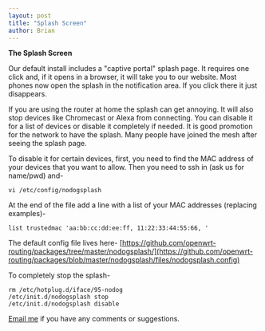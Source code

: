 ```yaml
---
layout: post
title: "Splash Screen"
author: Brian
---
```


**The Splash Screen**

Our default install includes a "captive portal" splash page. It requires one click and, if it opens in a browser, it will take you to our website. Most phones now open the splash in the notification area. If you click there it just disappears.

If you are using the router at home the splash can get annoying. It will also stop devices like Chromecast or Alexa from connecting. You can disable it for a list of devices or disable it completely if needed. It is good promotion for the network to have the splash. Many people have joined the mesh after seeing the splash page.

To disable it for certain devices, first, you need to find the MAC address of your devices that you want to allow. Then you need to ssh in (ask us for name/pwd) and-

```vi /etc/config/nodogsplash```

At the end of the file add a line with a list of your MAC addresses (replacing examples)-

```list trustedmac 'aa:bb:cc:dd:ee:ff, 11:22:33:44:55:66, '```


The default config file lives here-
[https://github.com/openwrt-routing/packages/tree/master/nodogsplash/](https://github.com/openwrt-routing/packages/blob/master/nodogsplash/files/nodogsplash.config)

To completely stop the splash-

```
rm /etc/hotplug.d/iface/95-nodog 
/etc/init.d/nodogsplash stop
/etc/init.d/nodogsplash disable
```

[Email me](mailto:brian@nycmesh.net) if you have any comments or suggestions.




